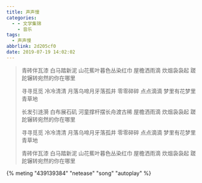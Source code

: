 ```yaml
---
title: 声声慢
categories:
  - - 文学集锦
    - 音乐
tags:
  - 声声慢
abbrlink: 2d205cf0
date: 2019-07-19 14:02:02
---
```


<blockquote class="blockquote-center">

青砖伴瓦漆
白马踏新泥
山花蕉叶暮色丛染红巾
屋檐洒雨滴
炊烟袅袅起
蹉跎辗转宛然的你在哪里
<!--more-->
寻寻觅觅
冷冷清清
月落乌啼月牙落孤井
零零碎碎
点点滴滴
梦里有花梦里青草地

长发引涟漪
白布展石矶
河童撑杆摆长舟渡古稀
屋檐洒雨滴
炊烟袅袅起
蹉跎辗转宛然的你在哪里

寻寻觅觅
冷冷清清
月落乌啼月牙落孤井
零零碎碎
点点滴滴
梦里有花梦里青草地

青砖伴瓦漆
白马踏新泥
山花蕉叶暮色丛染红巾
屋檐洒雨滴
炊烟袅袅起
蹉跎辗转宛然的你在哪里
</blockquote>
{% meting "439139384" "netease" "song" "autoplay" %}

